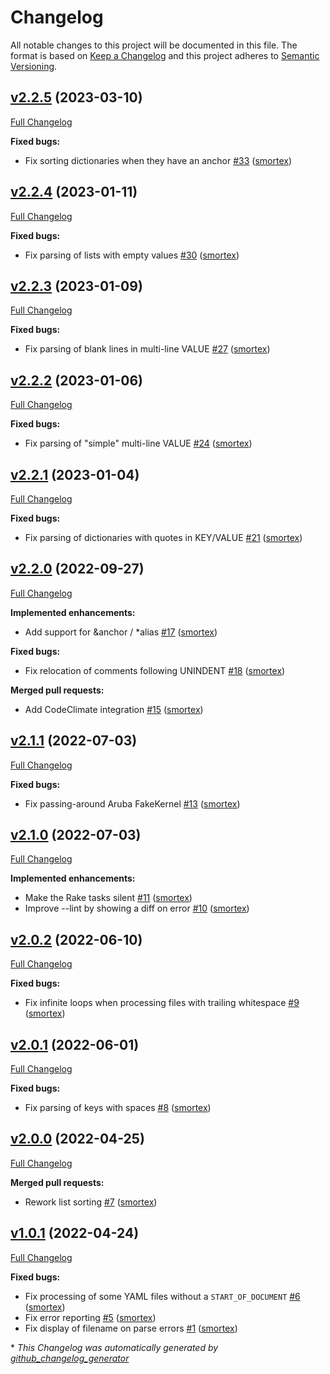 # Changelog
All notable changes to this project will be documented in this file.
The format is based on [Keep a Changelog](https://keepachangelog.com/en/1.0.0/)
and this project adheres to [Semantic Versioning](https://semver.org/spec/v2.0.0.html).

## [v2.2.5](https://github.com/smortex/yaml-sort/tree/v2.2.5) (2023-03-10)

[Full Changelog](https://github.com/smortex/yaml-sort/compare/v2.2.4...v2.2.5)

**Fixed bugs:**

- Fix sorting dictionaries when they have an anchor [\#33](https://github.com/smortex/yaml-sort/pull/33) ([smortex](https://github.com/smortex))

## [v2.2.4](https://github.com/smortex/yaml-sort/tree/v2.2.4) (2023-01-11)

[Full Changelog](https://github.com/smortex/yaml-sort/compare/v2.2.3...v2.2.4)

**Fixed bugs:**

- Fix parsing of lists with empty values [\#30](https://github.com/smortex/yaml-sort/pull/30) ([smortex](https://github.com/smortex))

## [v2.2.3](https://github.com/smortex/yaml-sort/tree/v2.2.3) (2023-01-09)

[Full Changelog](https://github.com/smortex/yaml-sort/compare/v2.2.2...v2.2.3)

**Fixed bugs:**

- Fix parsing of blank lines in multi-line VALUE [\#27](https://github.com/smortex/yaml-sort/pull/27) ([smortex](https://github.com/smortex))

## [v2.2.2](https://github.com/smortex/yaml-sort/tree/v2.2.2) (2023-01-06)

[Full Changelog](https://github.com/smortex/yaml-sort/compare/v2.2.1...v2.2.2)

**Fixed bugs:**

- Fix parsing of "simple" multi-line VALUE [\#24](https://github.com/smortex/yaml-sort/pull/24) ([smortex](https://github.com/smortex))

## [v2.2.1](https://github.com/smortex/yaml-sort/tree/v2.2.1) (2023-01-04)

[Full Changelog](https://github.com/smortex/yaml-sort/compare/v2.2.0...v2.2.1)

**Fixed bugs:**

- Fix parsing of dictionaries with quotes in KEY/VALUE [\#21](https://github.com/smortex/yaml-sort/pull/21) ([smortex](https://github.com/smortex))

## [v2.2.0](https://github.com/smortex/yaml-sort/tree/v2.2.0) (2022-09-27)

[Full Changelog](https://github.com/smortex/yaml-sort/compare/v2.1.1...v2.2.0)

**Implemented enhancements:**

- Add support for &anchor / \*alias [\#17](https://github.com/smortex/yaml-sort/pull/17) ([smortex](https://github.com/smortex))

**Fixed bugs:**

- Fix relocation of comments following UNINDENT [\#18](https://github.com/smortex/yaml-sort/pull/18) ([smortex](https://github.com/smortex))

**Merged pull requests:**

- Add CodeClimate integration [\#15](https://github.com/smortex/yaml-sort/pull/15) ([smortex](https://github.com/smortex))

## [v2.1.1](https://github.com/smortex/yaml-sort/tree/v2.1.1) (2022-07-03)

[Full Changelog](https://github.com/smortex/yaml-sort/compare/v2.1.0...v2.1.1)

**Fixed bugs:**

- Fix passing-around Aruba FakeKernel [\#13](https://github.com/smortex/yaml-sort/pull/13) ([smortex](https://github.com/smortex))

## [v2.1.0](https://github.com/smortex/yaml-sort/tree/v2.1.0) (2022-07-03)

[Full Changelog](https://github.com/smortex/yaml-sort/compare/v2.0.2...v2.1.0)

**Implemented enhancements:**

- Make the Rake tasks silent [\#11](https://github.com/smortex/yaml-sort/pull/11) ([smortex](https://github.com/smortex))
- Improve --lint by showing a diff on error [\#10](https://github.com/smortex/yaml-sort/pull/10) ([smortex](https://github.com/smortex))

## [v2.0.2](https://github.com/smortex/yaml-sort/tree/v2.0.2) (2022-06-10)

[Full Changelog](https://github.com/smortex/yaml-sort/compare/v2.0.1...v2.0.2)

**Fixed bugs:**

- Fix infinite loops when processing files with trailing whitespace [\#9](https://github.com/smortex/yaml-sort/pull/9) ([smortex](https://github.com/smortex))

## [v2.0.1](https://github.com/smortex/yaml-sort/tree/v2.0.1) (2022-06-01)

[Full Changelog](https://github.com/smortex/yaml-sort/compare/v2.0.0...v2.0.1)

**Fixed bugs:**

- Fix parsing of keys with spaces [\#8](https://github.com/smortex/yaml-sort/pull/8) ([smortex](https://github.com/smortex))

## [v2.0.0](https://github.com/smortex/yaml-sort/tree/v2.0.0) (2022-04-25)

[Full Changelog](https://github.com/smortex/yaml-sort/compare/v1.0.1...v2.0.0)

**Merged pull requests:**

- Rework list sorting [\#7](https://github.com/smortex/yaml-sort/pull/7) ([smortex](https://github.com/smortex))

## [v1.0.1](https://github.com/smortex/yaml-sort/tree/v1.0.1) (2022-04-24)

[Full Changelog](https://github.com/smortex/yaml-sort/compare/v1.0.0...v1.0.1)

**Fixed bugs:**

- Fix processing of some YAML files without a `START_OF_DOCUMENT` [\#6](https://github.com/smortex/yaml-sort/pull/6) ([smortex](https://github.com/smortex))
- Fix error reporting [\#5](https://github.com/smortex/yaml-sort/pull/5) ([smortex](https://github.com/smortex))
- Fix display of filename on parse errors [\#1](https://github.com/smortex/yaml-sort/pull/1) ([smortex](https://github.com/smortex))



\* *This Changelog was automatically generated by [github_changelog_generator](https://github.com/github-changelog-generator/github-changelog-generator)*

